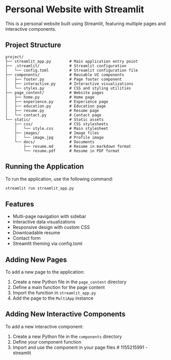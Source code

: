 # Personal Website with Streamlit

This is a personal website built using Streamlit, featuring multiple pages and interactive components.

## Project Structure

```
project/
├── streamlit_app.py        # Main application entry point
├── .streamlit/             # Streamlit configuration
│   └── config.toml         # Streamlit configuration file
├── components/             # Reusable UI components
│   ├── footer.py           # Page footer component
│   ├── interactive.py      # Interactive visualizations
│   └── styles.py           # CSS and styling utilities
├── page_content/           # Website pages
│   ├── home.py             # Home page
│   ├── experience.py       # Experience page
│   ├── education.py        # Education page
│   ├── resume.py           # Resume page
│   └── contact.py          # Contact page
└── static/                 # Static assets
    ├── css/                # CSS stylesheets
    │   └── style.css       # Main stylesheet
    ├── images/             # Image files
    │   └── image.jpg       # Profile image
    └── docs/               # Documents
        ├── resume.md       # Resume in markdown format
        └── resume.pdf      # Resume in PDF format
```

## Running the Application

To run the application, use the following command:

```bash
streamlit run streamlit_app.py
```

## Features

- Multi-page navigation with sidebar
- Interactive data visualizations
- Responsive design with custom CSS
- Downloadable resume
- Contact form
- Streamlit theming via config.toml

## Adding New Pages

To add a new page to the application:

1. Create a new Python file in the `page_content` directory
2. Define a main function for the page content
3. Import the function in `streamlit_app.py`
4. Add the page to the `MultiApp` instance

## Adding New Interactive Components

To add a new interactive component:

1. Create a new Python file in the `components` directory
2. Define your component function
3. Import and use the component in your page files # 1155215991 - streamlit
